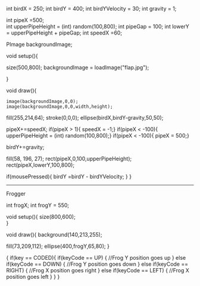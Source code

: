   int birdX = 250; 
  int birdY = 400; 
  int birdYVelocity = 30; 
  int gravity = 1; 
  
  int pipeX =500;  
  int upperPipeHeight = (int) random(100,800);
  int pipeGap = 100;
  int lowerY = upperPipeHeight + pipeGap;
   int speedX =60;
  
  PImage backgroundImage;
  
  void setup(){
    
  
  size(500,800);
  backgroundImage = loadImage("flap.jpg");
  
  }
  
  
  
  
  void draw(){ 
                     
    image(backgroundImage,0,0);
    image(backgroundImage,0,0,width,height); 
  fill(255,214,64); 
  stroke(0,0,0); 
  ellipse(birdX,birdY-gravity,50,50);
  
  
  
  
  
  pipeX+=speedX;
  if(pipeX > 1){ speedX = -1;} 
  if(pipeX < -100){ upperPipeHeight = (int) random(100,800);}
  if(pipeX < -100){ pipeX = 500;}
  
  birdY+=gravity;
  
  
  fill(58, 196, 27); 
  rect(pipeX,0,100,upperPipeHeight);
  rect(pipeX,lowerY,100,800);
  
if(mousePressed){
 birdY =birdY - birdYVelocity; 
  }
  }

------------------------------------------------------------------------------------------------------------------------------
Frogger







int frogX;
int frogY = 550;

void setup(){
size(800,600);  
}  
  
void draw(){
background(140,213,255);

fill(73,209,112);
ellipse(400,frogY,65,80);
}  

{
      if(key == CODED){
            if(keyCode == UP)
            {
                  //Frog Y position goes up
            }
            else if(keyCode == DOWN)
            {
                  //Frog Y position goes down
            }
            else if(keyCode == RIGHT)
            {
                  //Frog X position goes right
            }
            else if(keyCode == LEFT)
            {
                  //Frog X position goes left
            }
      }
}

